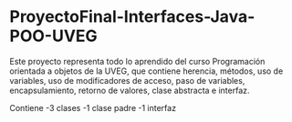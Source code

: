 # ProyectoFinal-Interfaces-Java-POO-UVEG
Este proyecto representa todo lo aprendido del curso Programación orientada a objetos de la UVEG, que contiene herencia, métodos, uso de variables, uso de modificadores de acceso, paso de variables, encapsulamiento, retorno de valores, clase abstracta e interfaz.

Contiene
-3 clases
-1 clase padre
-1 interfaz 
